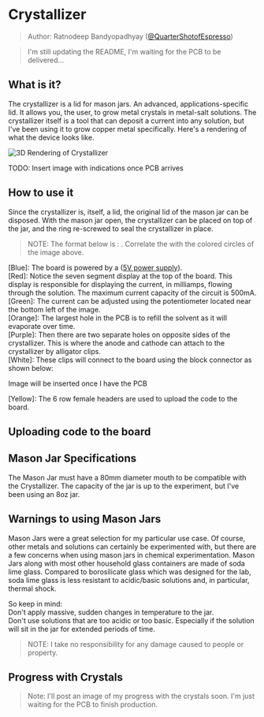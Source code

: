 # Crystallizer

> Author: Ratnodeep Bandyopadhyay ([@QuarterShotofEspresso](https://github.com/QuarterShotofEspresso))

> I'm still updating the README, I'm waiting for the PCB to be delivered...

## What is it?
The crystallizer is a lid for mason jars. An advanced, applications-specific lid. It allows you, the user, to grow metal crystals in metal-salt solutions.
The crystallizer itself is a tool that can deposit a current into any solution, but I've been using it to grow copper metal specifically.
Here's a rendering of what the device looks like.

![3D Rendering of Crystallizer](https://github.com/QuarterShotofEspresso/crystallizer/pcb/current/images/3d_render.png)


TODO: Insert image with indications once PCB arrives


## How to use it
Since the crystallizer is, itself, a lid, the original lid of the mason jar can be disposed. With the mason jar open, the crystallizer can be placed on top of the jar, and the ring
re-screwed to seal the crystallizer in place.  

> NOTE: The format below is <Color> : <Purpose>. Correlate the <Color> with the colored circles of the image above.  

[Blue]: The board is powered by a ([5V power supply]()).  
[Red]: Notice the seven segment display at the top of the board. This display is responsible for displaying the current, in milliamps, flowing through the solution.
The maximum current capacity of the circuit is 500mA.  
[Green]: The current can be adjusted using the potentiometer located near the bottom left of the image.  
[Orange]: The largest hole in the PCB is to refill the solvent as it will evaporate over time.  
[Purple]: Then there are two separate holes on opposite sides of the crystallizer. This is where the anode and cathode can attach to the crystallizer by alligator clips.  
[White]: These clips will connect to the board using the block connector as shown below:  

Image will be inserted once I have the PCB  


[Yellow]: The 6 row female headers are used to upload the code to the board.


## Uploading code to the board


## Mason Jar Specifications
The Mason Jar must have a 80mm diameter mouth to be compatible with the Crystallizer. The capacity of the jar is up to the experiment, but I've been using an 8oz jar.

## Warnings to using Mason Jars
Mason Jars were a great selection for my particular use case. Of course, other metals and solutions can certainly be experimented with, but there are a few concerns
when using mason jars in chemical experimentation.
Mason Jars along with most other household glass containers are made of soda lime glass. Compared to borosilicate glass which was designed for the lab,
soda lime glass is less resistant to acidic/basic solutions and, in particular, thermal shock.  
  
So keep in mind:  
Don't apply massive, sudden changes in temperature to the jar.  
Don't use solutions that are too acidic or too basic. Especially if the solution will sit in the jar for extended periods of time.  

> NOTE: I take no responsibility for any damage caused to people or property.  


## Progress with Crystals

> Note: I'll post an image of my progress with the crystals soon. I'm just waiting for the PCB to finish production.  

